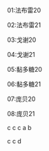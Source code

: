 01:法布雷20

02:法布雷21

03:戈谢20

04:戈谢21

05:黏多糖20

06:黏多糖21

07:庞贝20

08:庞贝21





c c c a b

c c d



